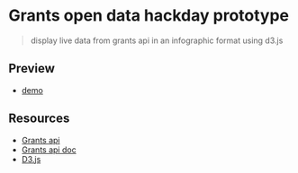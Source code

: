 # Grants open data hackday prototype
> display live data from grants api in an infographic format using d3.js

## Preview
* [demo](http://htmlpreview.github.io/?https://github.com/KoalaMango/grants-infographics/blob/master/index.html)

## Resources

* [Grants api](https://github.com/comicrelief/grants-api-serverless)
* [Grants api doc](http://cr-grants-api-documentation.s3-website-eu-west-1.amazonaws.com/#api-Grants-GetGrant)
* [D3.js](https://github.com/d3/d3)


